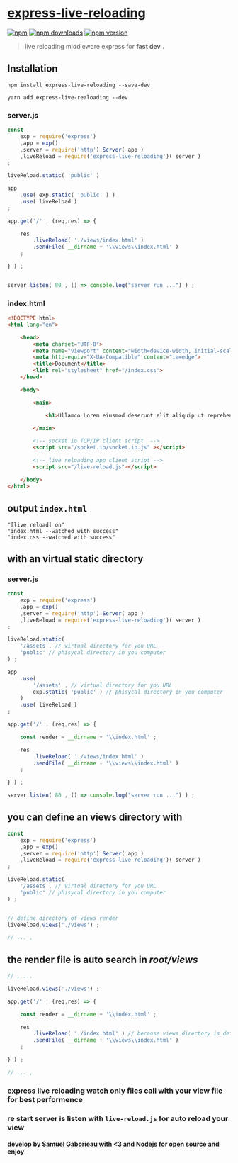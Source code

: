 # [express-live-reloading](https://www.npmjs.com/package/express-live-reloading)

[![npm](https://img.shields.io/npm/l/express-live-reloading.svg?style=for-the-badge)](https://www.npmjs.com/package/express-live-reloading)
[![npm downloads](https://img.shields.io/npm/dm/express-live-reloading.svg?style=for-the-badge)](https://www.npmjs.com/package/express-live-reloading)
[![npm version](https://img.shields.io/npm/v/express-live-reloading.svg?style=for-the-badge)](https://www.npmjs.com/package/express-live-reloading)

> live reloading middleware express for **fast dev** .

## Installation

```npm install express-live-reloading --save-dev```

```yarn add express-live-realoading --dev```

### server.js

```javascript
const
    exp = require('express')
    ,app = exp()
    ,server = require('http').Server( app )
    ,liveReload = require('express-live-reloading')( server )
;

liveReload.static( 'public' )

app
    .use( exp.static( 'public' ) )
    .use( liveReload )
;

app.get('/' , (req,res) => {

    res
        .liveReload( './views/index.html' )
        .sendFile( __dirname + '\\views\\index.html' )
    ;

} ) ;


server.listen( 80 , () => console.log("server run ...") ) ;

```

### index.html

```html
<!DOCTYPE html>
<html lang="en">

    <head>
        <meta charset="UTF-8">
        <meta name="viewport" content="width=device-width, initial-scale=1.0">
        <meta http-equiv="X-UA-Compatible" content="ie=edge">
        <title>Document</title>
        <link rel="stylesheet" href="/index.css">
    </head>

    <body>

        <main>

            <h1>Ullamco Lorem eiusmod deserunt elit aliquip ut reprehenderit.</h1>

        </main>

        <!-- socket.io TCP/IP client script  -->
        <script src="/socket.io/socket.io.js" ></script>

        <!-- live reloading app client script -->
        <script src="/live-reload.js"></script>

    </body>
</html>
```

## output `index.html`
```
"[live reload] on"
"index.html --watched with success"
"index.css --watched with success"
```

## with an virtual static directory

### server.js

```javascript
const
    exp = require('express')
    ,app = exp()
    ,server = require('http').Server( app )
    ,liveReload = require('express-live-reloading')( server )
;

liveReload.static(
    '/assets', // virtual directory for you URL
    'public' // phisycal directory in you computer
) ;

app
    .use(
        '/assets' , // virtual directory for you URL
        exp.static( 'public' ) // phisycal directory in you computer
    )
    .use( liveReload )
;

app.get('/' , (req,res) => {

    const render = __dirname + '\\index.html' ;

    res
        .liveReload( './views/index.html' )
        .sendFile( __dirname + '\\views\\index.html' )
    ;

} ) ;

server.listen( 80 , () => console.log("server run ...") ) ;

```


## you can define an views directory with

```javascript
const
    exp = require('express')
    ,app = exp()
    ,server = require('http').Server( app )
    ,liveReload = require('express-live-reloading')( server )
;

liveReload.static(
    '/assets', // virtual directory for you URL
    'public' // phisycal directory in you computer
) ;


// define directory of views render
liveReload.views('./views') ;

// ... ,
```

## the render file is auto search in *root/views*

```javascript
// , ...

liveReload.views('./views') ;

app.get('/' , (req,res) => {

    const render = __dirname + '\\index.html' ;

    res
        .liveReload( './index.html' ) // because views directory is define
        .sendFile( __dirname + '\\views\\index.html' )
    ;

} ) ;

// ... ,
```

### express live reloading watch only files call with your view file for best performence

### re start server is listen with `live-reload.js` for auto reload your view

#### develop by [Samuel Gaborieau](https://orivoir.github.io/profil-reactjs/) with **<3** and **Nodejs** for **open source** and **enjoy**

